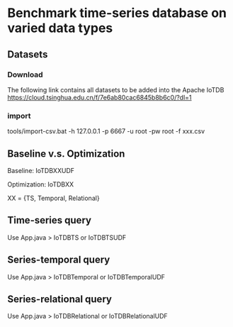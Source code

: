 # Benchmark time-series database on varied data types

## Datasets

### Download
The following link contains all datasets to be added into the Apache IoTDB
https://cloud.tsinghua.edu.cn/f/7e6ab80cac6845b8b6c0/?dl=1

### import
tools/import-csv.bat -h 127.0.0.1 -p 6667 -u root -pw root -f xxx.csv

## Baseline v.s. Optimization

Baseline: IoTDBXXUDF

Optimization: IoTDBXX

XX = {TS, Temporal, Relational}

## Time-series query

Use App.java > IoTDBTS or IoTDBTSUDF


## Series-temporal query

Use App.java > IoTDBTemporal or IoTDBTemporalUDF

## Series-relational query

Use App.java > IoTDBRelational or IoTDBRelationalUDF